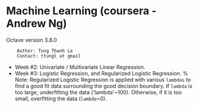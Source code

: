 # Machine Learning (coursera - Andrew Ng)
 Octave version 3.8.0

        Author: Tung Thanh Le
        Contact: ttungl at gmail

* Week #2: Univariate / Multivariate Linear Regression.
* Week #3: Logistic Regression, and Regularized Logistic Regression.
% Note: Regularized Logistic Regression is applied with various `lambdas` to find a good fit data surrounding the good decision boundary. If `lambda` is too large, underfitting the data ('lambda'~100). Otherwise, if it is too small, overfitting the data (`lambda`~0).   
